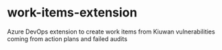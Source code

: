 # work-items-extension
Azure DevOps extension to create work items from Kiuwan vulnerabilities coming from action plans and failed audits
